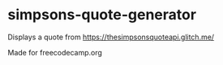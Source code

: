 # simpsons-quote-generator
Displays a quote from https://thesimpsonsquoteapi.glitch.me/

Made for freecodecamp.org
